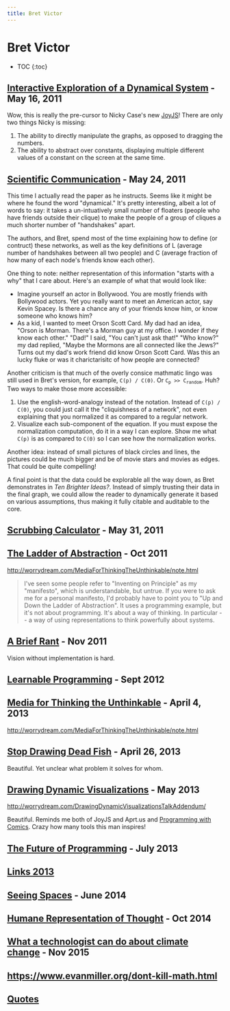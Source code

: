 ```yaml
---
title: Bret Victor
---
```


# Bret Victor

* TOC
{:toc}

## [Interactive Exploration of a Dynamical System](https://vimeo.com/23839605) - May 16, 2011

Wow, this is really the pre-cursor to Nicky Case's new [JoyJS](http://ncase.me/joy-demo/nonlinear/?model=prey)! There are only two things Nicky is missing:

1. The ability to directly manipulate the graphs, as opposed to dragging the numbers.
2. The ability to abstract over constants, displaying multiple different values of a constant on the screen at the same time.

## [Scientific Communication](http://worrydream.com/#!/ScientificCommunicationAsSequentialArt) - May 24, 2011

This time I actually read the paper as he instructs. Seems like it might be where he found the word "dynamical." It's pretty interesting, albeit a lot of words to say: it takes a un-intuatively small number of floaters (people who have friends outside their clique) to make the people of a group of cliques a much shorter number of "handshakes" apart.

The authors, and Bret, spend most of the time explaining how to define (or contruct) these networks, as well as the key definitions of L (average number of handshakes between all two people) and C (average fraction of how many of each node's friends know each other).

One thing to note: neither representation of this information "starts with a why" that I care about. Here's an example of what that would look like:

* Imagine yourself an actor in Bollywood. You are mostly friends with Bollywood actors. Yet you really want to meet an American actor, say Kevin Spacey. Is there a chance any of your friends know him, or know someone who knows him?
* As a kid, I wanted to meet Orson Scott Card. My dad had an idea, "Orson is Morman. There's a Morman guy at my office. I wonder if they know each other." "Dad!" I said, "You can't just ask that!" "Who know?" my dad replied, "Maybe the Mormons are all connected like the Jews?" Turns out my dad's work friend did know Orson Scott Card. Was this an lucky fluke or was it charictarisitc of how people are connected?

Another criticism is that much of the overly consice mathmatic lingo was still used in Bret's version, for example, `C(p) / C(0)`. Or <code>C<sub>p</sub> >> C<sub>random</sub></code>. Huh? Two ways to make those more accessible:

1. Use the english-word-analogy instead of the notation. Instead of `C(p) / C(0)`, you could just call it the "cliquishness of a network", not even explaining that you normalized it as compared to a regular network.
2. Visualize each sub-component of the equation. If you must expose the normalization computation, do it in a way I can explore. Show me what `C(p)` is as compared to `C(0)` so I can see how the normalization works.


Another idea: instead of small pictures of black circles and lines, the pictures could be much bigger and be of movie stars and movies as edges. That could be quite compelling!

A final point is that the data could be explorable all the way down, as Bret demonstrates in *Ten Brighter Ideas?*. Instead of simply trusting their data in the final graph, we could allow the reader to dynamically generate it based on various assumptions, thus making it fully citable and auditable to the core.

## [Scrubbing Calculator](http://worrydream.com/#!/ScrubbingCalculator) - May 31, 2011


## [The Ladder of Abstraction](http://worrydream.com/#!2/LadderOfAbstraction) - Oct 2011

http://worrydream.com/MediaForThinkingTheUnthinkable/note.html

> I've seen some people refer to "Inventing on Principle" as my "manifesto", which is understandable, but untrue. If you were to ask me for a personal manifesto, I'd probably have to point you to "Up and Down the Ladder of Abstraction". It uses a programming example, but it's not about programming. It's about a way of thinking. In particular -- a way of using representations to think powerfully about systems.

## [A Brief Rant](http://worrydream.com/#!/ABriefRantOnTheFutureOfInteractionDesign) - Nov 2011

Vision without implementation is hard.

## [Learnable Programming](http://worrydream.com/#!/LearnableProgramming) - Sept 2012


## [Media for Thinking the Unthinkable](http://worrydream.com/#!/MediaForThinkingTheUnthinkable) - April 4, 2013

http://worrydream.com/MediaForThinkingTheUnthinkable/note.html

## [Stop Drawing Dead Fish](https://vimeo.com/64895205) - April 26, 2013

Beautiful. Yet unclear what problem it solves for whom.

## [Drawing Dynamic Visualizations](https://vimeo.com/66085662) - May 2013

http://worrydream.com/DrawingDynamicVisualizationsTalkAddendum/

Beautiful. Reminds me both of JoyJS and Aprt.us and [Programming with Comics](http://whynotfireworks.com/programming-with-comics/). Crazy how many tools this man inspires!

## [The Future of Programming](https://vimeo.com/71278954) - July 2013

## [Links 2013](http://worrydream.com/#!/Links2013) 

## [Seeing Spaces](https://vimeo.com/97903574) - June 2014

## [Humane Representation of Thought](https://vimeo.com/115154289) - Oct 2014

## [What a technologist can do about climate change](http://worrydream.com/#!/ClimateChange) - Nov 2015


## https://www.evanmiller.org/dont-kill-math.html



## [Quotes](http://worrydream.com/#!/quotes)





<script>

(function(i,s,o,g,r,a,m){i['GoogleAnalyticsObject']=r;i[r]=i[r]||function(){
(i[r].q=i[r].q||[]).push(arguments)},i[r].l=1*new Date();a=s.createElement(o),
m=s.getElementsByTagName(o)[0];a.async=1;a.src=g;m.parentNode.insertBefore(a,m)
})(window,document,'script','https://www.google-analytics.com/analytics.js','ga');

ga('create', 'UA-103157758-1', 'auto');
ga('send', 'pageview');

</script>
<script repoPath="stevekrouse/futureofcoding.org" type="text/javascript" src="/unbreakable-links/index.js"></script>
